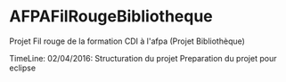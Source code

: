 # AFPAFilRougeBibliotheque
Projet Fil rouge de la formation CDI à l'afpa (Projet Bibliothèque)

TimeLine: 
02/04/2016: Structuration du projet
			Preparation du projet pour eclipse
